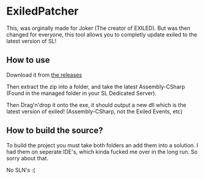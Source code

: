 # ExiledPatcher
This, was orginally made for Joker (The creator of EXILED). But was then changed for everyone, this tool allows you to completly update exiled to the latest version of SL!

## How to use
Download it from [the releases](https://github.com/KadeDev/ExiledPatcher/releases/latest)

Then extract the zip into a folder, and take the latest Assembly-CSharp (Found in the managed folder in your SL Dedicated Server).

Then Drag'n'drop it onto the exe, it should output a new dll which is the latest version of exiled! (Assembly-CSharp, not the Exiled Events, etc)

## How to build the source?
To build the project you must take both folders an add them into a solution. I had them on seperate IDE's, which kinda fucked me over in the long run. So sorry about that.

No SLN's :(
